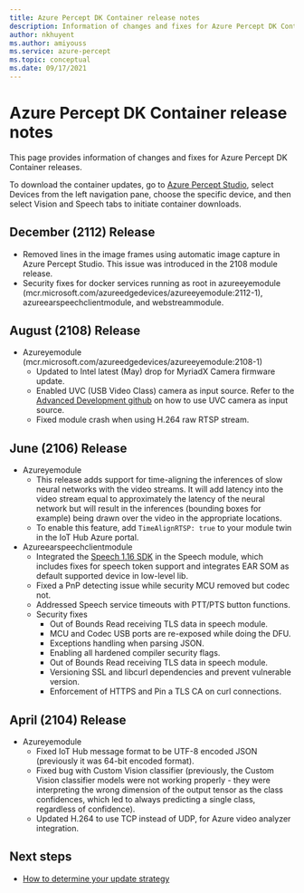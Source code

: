 ```yaml
---
title: Azure Percept DK Container release notes
description: Information of changes and fixes for Azure Percept DK Container releases.
author: nkhuyent
ms.author: amiyouss
ms.service: azure-percept
ms.topic: conceptual
ms.date: 09/17/2021
---
```


# Azure Percept DK Container release notes

This page provides information of changes and fixes for Azure Percept DK Container releases.

To download the container updates, go to [Azure Percept Studio](https://portal.azure.com/#blade/AzureEdgeDevices/main/overview), select Devices from the left navigation pane, choose the specific device, and then select Vision and Speech tabs to initiate container downloads. 

## December (2112) Release

- Removed lines in the image frames using automatic image capture in Azure Percept Studio. This issue was introduced in the 2108 module release.  
- Security fixes for docker services running as root in azureeyemodule (mcr.microsoft.com/azureedgedevices/azureeyemodule:2112-1), azureearspeechclientmodule, and webstreammodule. 

## August (2108) Release

- Azureyemodule (mcr.microsoft.com/azureedgedevices/azureeyemodule:2108-1)
    - Updated to Intel latest (May) drop for MyriadX Camera firmware update. 
    - Enabled UVC (USB Video Class) camera as input source. Refer to the [Advanced Development github](https://github.com/microsoft/azure-percept-advanced-development/tree/main/azureeyemodule#using-uvcusb-video-class-camera-as-input-source) on how to use UVC camera as input source. 
    - Fixed module crash when using H.264 raw RTSP stream.

## June (2106) Release

- Azureyemodule
    - This release adds support for time-aligning the inferences of slow neural networks with the video streams. It will add latency into the video stream equal to approximately the latency of the neural network but will result in the inferences (bounding boxes for example) being drawn over the video in the appropriate locations. 
    - To enable this feature, add `TimeAlignRTSP: true` to your module twin in the IoT Hub Azure portal.
- Azureearspeechclientmodule
    - Integrated the [Speech 1.16 SDK](../cognitive-services/speech-service/devices-sdk-release-notes.md) in the Speech module, which includes fixes for speech token support and integrates EAR SOM as default supported device in low-level lib.
    - Fixed a PnP detecting issue while security MCU removed but codec not.
    - Addressed Speech service timeouts with PTT/PTS button functions.
    - Security fixes
        - Out of Bounds Read receiving TLS data in speech module.
        - MCU and Codec USB ports are re-exposed while doing the DFU.
        - Exceptions handling when parsing JSON.
        - Enabling all hardened compiler security flags.
        - Out of Bounds Read receiving TLS data in speech module.
        - Versioning SSL and libcurl dependencies and prevent vulnerable version.
        - Enforcement of HTTPS and Pin a TLS CA on curl connections.

## April (2104) Release

- Azureyemodule
    - Fixed IoT Hub message format to be UTF-8 encoded JSON (previously it was 64-bit encoded format).
    - Fixed bug with Custom Vision classifier (previously, the Custom Vision classifier models were not working properly - they were interpreting the wrong dimension of the output tensor as the class confidences, which led to always predicting a single class, regardless of confidence).
    - Updated H.264 to use TCP instead of UDP, for Azure video analyzer integration.

## Next steps

- [How to determine your update strategy](./how-to-determine-your-update-strategy.md)
